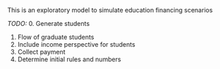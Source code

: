 This is an exploratory model to simulate education financing scenarios

*TODO:* 
0. Generate students
1. Flow of graduate students
2. Include income perspective for students
3. Collect payment
4. Determine initial rules and numbers